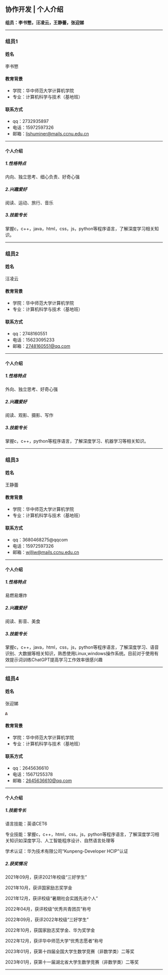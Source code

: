 ## 协作开发 | 个人介绍

**组员：李书慜，汪凌云，王静蕾，张迎娣**

---
### 组员1
#### 姓名
李书慜

#### 教育背景
+ 学院：华中师范大学计算机学院
+ 专业：计算机科学与技术（基地班）

#### 联系方式
+ qq：2732935897
+ 电话：15972597326
+ 邮箱：lishuminer@mails.ccnu.edu.cn

----
#### 个人介绍
##### 1.性格特点
内向、独立思考、细心负责、好奇心强

##### 2.兴趣爱好
阅读、运动、旅行、音乐

##### 3.技能专长
掌握c，c++，java，html，css，js，python等程序语言，了解深度学习相关知识。

---
### 组员2
#### 姓名
汪凌云

#### 教育背景
+ 学院：华中师范大学计算机学院
+ 专业：计算机科学与技术（基地班）

#### 联系方式
+ qq：2748160551
+ 电话：15623095233
+ 邮箱：2748160551@qq.com

----
#### 个人介绍
##### 1.性格特点
外向、独立思考、好奇心强

##### 2.兴趣爱好
阅读、观影、摄影、写作

##### 3.技能专长
掌握c，c++，python等程序语言，了解深度学习、机器学习等相关知识。

---
### 组员3
#### 姓名
王静蕾

#### 教育背景
+ 学院：华中师范大学计算机学院
+ 专业：计算机科学与技术（基地班）

#### 联系方式
+ qq：3680468275@qqcom
+ 电话：15972597326
+ 邮箱：wjlljw@mails.ccnu.edu.cn

----
#### 个人介绍
##### 1.性格特点
易燃易爆炸

##### 2.兴趣爱好
阅读、影音、美食

##### 3.技能专长
掌握c，c++，java，html，css，js，python等程序语言，了解深度学习、语音识别、大数据等相关知识，熟悉使用Linux,windows操作系统。目前对于使用有效提示词训练ChatGPT提高学习工作效率很感兴趣

---
### 组员4
#### 姓名
张迎娣


<img src="./img/zyd.jpg" alt="Yingdi Zhang" style="zoom:1%;" />

#### 教育背景
+ 学院：华中师范大学计算机学院
+ 专业：计算机科学与技术（基地班）

#### 联系方式
+ qq：2645636610
+ 电话：15671255378
+ 邮箱：2645636610@qq.com

----
#### 个人介绍
##### 1.技能专长

语言技能：英语CET6

专业技能：掌握c，c++，html，css，js，python等程序语言，了解深度学习相关知识如深度学习、人工智能程序设计、自然语言处理等

学术认证：华为技术有限公司“Kunpeng-Developer HCIP”认证

##### 2.获奖情况

2021年09月，获评2021年校级“三好学生”


2021年10月，获评国家励志奖学金


2021年12月，获评校级“暑期社会实践先进个人”


2022年04月，获评校级“优秀共青团员”称号


2022年09月，获评2022年校级“三好学生”


2022年10月，获国家励志奖学金、华为奖学金


2022年12月，获评华中师范大学“优秀志愿者”称号


2023年01月，获第十四届全国大学生数学竞赛（非数学类）二等奖


2023年01月，获第十一届湖北省大学生数学竞赛（非数学类）二等奖


---




